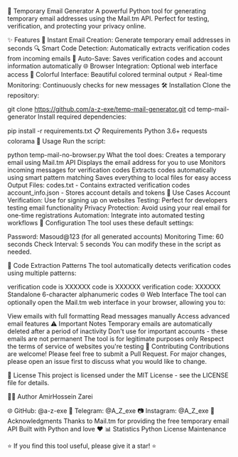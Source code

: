 📧 Temporary Email Generator
A powerful Python tool for generating temporary email addresses using the Mail.tm API. Perfect for testing, verification, and protecting your privacy online.

✨ Features
🚀 Instant Email Creation: Generate temporary email addresses in seconds
🔍 Smart Code Detection: Automatically extracts verification codes from incoming emails
💾 Auto-Save: Saves verification codes and account information automatically
🌐 Browser Integration: Optional web interface access
🎨 Colorful Interface: Beautiful colored terminal output
⚡ Real-time Monitoring: Continuously checks for new messages
🛠️ Installation
Clone the repository:

git clone https://github.com/a-z-exe/temp-mail-generator.git
cd temp-mail-generator
Install required dependencies:

pip install -r requirements.txt
📋 Requirements
Python 3.6+
requests
colorama
🚀 Usage
Run the script:

python temp-mail-no-browser.py
What the tool does:
Creates a temporary email using Mail.tm API
Displays the email address for you to use
Monitors incoming messages for verification codes
Extracts codes automatically using smart pattern matching
Saves everything to local files for easy access
Output Files:
codes.txt - Contains extracted verification codes
account_info.json - Stores account details and tokens
🎯 Use Cases
Account Verification: Use for signing up on websites
Testing: Perfect for developers testing email functionality
Privacy Protection: Avoid using your real email for one-time registrations
Automation: Integrate into automated testing workflows
🔧 Configuration
The tool uses these default settings:

Password: Masoud@123 (for all generated accounts)
Monitoring Time: 60 seconds
Check Interval: 5 seconds
You can modify these in the script as needed.

📱 Code Extraction Patterns
The tool automatically detects verification codes using multiple patterns:

verification code is XXXXXX
code is XXXXXX
verification code: XXXXXX
Standalone 6-character alphanumeric codes
🌐 Web Interface
The tool can optionally open the Mail.tm web interface in your browser, allowing you to:

View emails with full formatting
Read messages manually
Access advanced email features
⚠️ Important Notes
Temporary emails are automatically deleted after a period of inactivity
Don't use for important accounts - these emails are not permanent
The tool is for legitimate purposes only
Respect the terms of service of websites you're testing
🤝 Contributing
Contributions are welcome! Please feel free to submit a Pull Request. For major changes, please open an issue first to discuss what you would like to change.

📄 License
This project is licensed under the MIT License - see the LICENSE file for details.

👨‍💻 Author
AmirHossein Zarei

🌐 GitHub: @a-z-exe
📱 Telegram: @A_Z_exe
📷 Instagram: @A_Z_exe
🙏 Acknowledgments
Thanks to Mail.tm for providing the free temporary email API
Built with Python and love ❤️
📊 Statistics
Python License Maintenance

⭐ If you find this tool useful, please give it a star! ⭐
